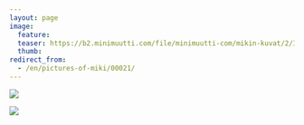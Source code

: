 ```yaml
---
layout: page
image:
  feature:
  teaser: https://b2.minimuutti.com/file/minimuutti-com/mikin-kuvat/2/IMG26748-245px.jpg
  thumb:
redirect_from:
  - /en/pictures-of-miki/00021/
---
```


[![](https://b2.minimuutti.com/file/minimuutti-com/mikin-kuvat/2/IMG26750-800px.jpg)](https://dl.dropboxusercontent.com/sh/ea1wtnz7z734o12/AAC7tTm8sfl-oa-Ge4X7fZx2a/mikin-kuvat/2/IMG26750.jpg)

[![](https://b2.minimuutti.com/file/minimuutti-com/mikin-kuvat/2/IMG26748-800px.jpg)](https://dl.dropboxusercontent.com/sh/ea1wtnz7z734o12/AAC2EYtmNkmBlL3oTCngpneXa/mikin-kuvat/2/IMG26748.jpg)
